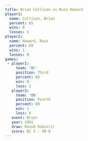 ```yaml
---
title: Brian Collison vs Russ Howard
player1:               
  name: Collison, Brian
  percent: 65          
  wins: 0              
  losses: 1            
player2:               
  name: Howard, Russ   
  percent: 69          
  wins: 1              
  losses: 0            
games:
 - player1:         
     team: 'BC'     
     position: Third
     percent: 65    
     win: 0         
     loss: 1        
   player2:          
     team: 'ON'      
     position: Fourth
     percent: 69     
     win: 1          
     loss: 0         
   event: Brier        
   year: 1991          
   draw: Round Robin(1)
   score: BC 3 - ON 8  
---
```

